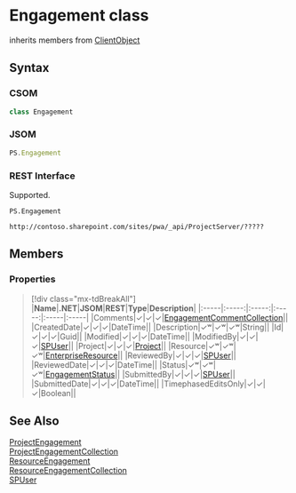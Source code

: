 [comment]: # (Name:Engagement)
[comment]: # (Name:Microsoft.ProjectServer.Engagement)
[comment]: # (Type:class)
[comment]: # (Status:Verified)

# <a name="name"></a>Engagement class

inherits members from [ClientObject](https://msdn.microsoft.com/en-us/library/microsoft.sharepoint.client.clientobject.aspx)<br/>

<a name="description"></a>

## <a name="syntax"></a>Syntax

### CSOM

```cs
class Engagement 
```
### JSOM

```javascript
PS.Engagement
```
### REST Interface

Supported.

```
PS.Engagement

http://contoso.sharepoint.com/sites/pwa/_api/ProjectServer/?????
```

## <a name="members"></a>Members

### <a name="properties"></a>Properties
> [!div class="mx-tdBreakAll"]
|**Name**|**.NET**|**JSOM**|**REST**|**Type**|**Description**|
|:-----|:-----:|:-----:|:-----:|:-----|:-----|
|<a name="Comments"></a>Comments|&#x2713;|&#x2713;|&#x2713;|[EngagementCommentCollection](EngagementCommentCollection.md)||
|<a name="CreatedDate"></a>CreatedDate|&#x2713;|&#x2713;|&#x2713;|DateTime||
|<a name="Description"></a>Description|&#x2713;&#x02B7;|&#x2713;&#x02B7;|&#x2713;&#x02B7;|String||
|<a name="Id"></a>Id|&#x2713;|&#x2713;|&#x2713;|Guid||
|<a name="Modified"></a>Modified|&#x2713;|&#x2713;|&#x2713;|DateTime||
|<a name="ModifiedBy"></a>ModifiedBy|&#x2713;|&#x2713;|&#x2713;|[SPUser](https://msdn.microsoft.com/en-us/library/microsoft.sharepoint.spuser.aspx)||
|<a name="Project"></a>Project|&#x2713;|&#x2713;|&#x2713;|[Project](Project.md)||
|<a name="Resource"></a>Resource|&#x2713;&#x02B7;|&#x2713;&#x02B7;|&#x2713;&#x02B7;|[EnterpriseResource](EnterpriseResource.md)||
|<a name="ReviewedBy"></a>ReviewedBy|&#x2713;|&#x2713;|&#x2713;|[SPUser](https://msdn.microsoft.com/en-us/library/microsoft.sharepoint.spuser.aspx)||
|<a name="ReviewedDate"></a>ReviewedDate|&#x2713;|&#x2713;|&#x2713;|DateTime||
|<a name="Status"></a>Status|&#x2713;&#x02B7;|&#x2713;&#x02B7;|&#x2713;&#x02B7;|[EngagementStatus](EngagementStatus.md)||
|<a name="SubmittedBy"></a>SubmittedBy|&#x2713;|&#x2713;|&#x2713;|[SPUser](https://msdn.microsoft.com/en-us/library/microsoft.sharepoint.spuser.aspx)||
|<a name="SubmittedDate"></a>SubmittedDate|&#x2713;|&#x2713;|&#x2713;|DateTime||
|<a name="TimephasedEditsOnly"></a>TimephasedEditsOnly|&#x2713;|&#x2713;|&#x2713;|Boolean||

## <a name="seeAlso"></a>See Also

[ProjectEngagement](ProjectEngagement.md)<br/>
[ProjectEngagementCollection](ProjectEngagementCollection.md)<br/>
[ResourceEngagement](ResourceEngagement.md)<br/>
[ResourceEngagementCollection](ResourceEngagementCollection.md)<br/>
[SPUser](https://msdn.microsoft.com/library/microsoft.sharepoint.spuser.aspx)<br/>

